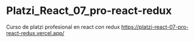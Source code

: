 # Platzi_React_07_pro-react-redux
Curso de platzi profesional en react con redux
https://platzi-react-07-pro-react-redux.vercel.app/
